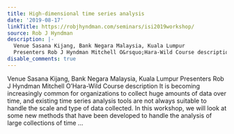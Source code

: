 ```yaml
---
title: High-dimensional time series analysis
date: '2019-08-17'
linkTitle: https://robjhyndman.com/seminars/isi2019workshop/
source: Rob J Hyndman
description: |-
  Venue Sasana Kijang, Bank Negara Malaysia, Kuala Lumpur
  Presenters Rob J Hyndman Mitchell O&rsquo;Hara-Wild Course description It is becoming increasingly common for organizations to collect huge amounts of data over time, and existing time series analysis tools are not always suitable to handle the scale and type of data collected. In this workshop, we will look at some new methods that have been developed to handle the analysis of large collections of time ...
disable_comments: true
---
```

Venue Sasana Kijang, Bank Negara Malaysia, Kuala Lumpur
Presenters Rob J Hyndman Mitchell O&rsquo;Hara-Wild Course description It is becoming increasingly common for organizations to collect huge amounts of data over time, and existing time series analysis tools are not always suitable to handle the scale and type of data collected. In this workshop, we will look at some new methods that have been developed to handle the analysis of large collections of time ...